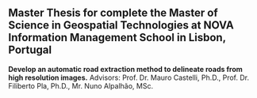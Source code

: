 ## Master Thesis for complete the Master of Science in Geospatial Technologies at NOVA Information Management School in Lisbon, Portugal
**Develop an automatic road extraction method to delineate roads from high resolution images.**
Advisors: Prof. Dr. Mauro Castelli, Ph.D., Prof. Dr. Filiberto Pla, Ph.D., Mr. Nuno Alpalhão, MSc.
